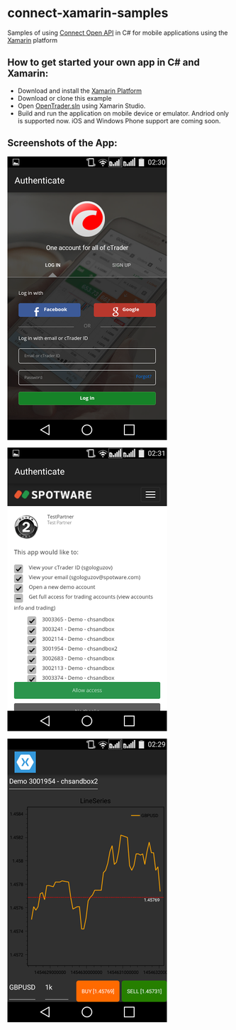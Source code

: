 # connect-xamarin-samples
Samples of using [Connect Open API](https://connect.spotware.com/documentation/section/api-reference) in C# for mobile applications using the [Xamarin](https://xamarin.com/) platform

## How to get started your own app in C# and Xamarin:
* Download and install the [Xamarin Platform](https://xamarin.com/platform)
* Download or clone this example
* Open [OpenTrader.sln](https://github.com/spotware/connect-xamarin-samples/blob/master/OpenTrader.sln) using Xamarin Studio.
* Build and run the application on mobile device or emulator. Andriod only is supported now. iOS and Windows Phone support are coming soon.

## Screenshots of the App:
![Auth page](https://raw.githubusercontent.com/spotware/spotware.github.io/master/screenshots/Screenshot_2016-02-05-02-30-42.png "Auth page")

![Access rights page](https://raw.githubusercontent.com/spotware/spotware.github.io/master/screenshots/Screenshot_2016-02-05-02-31-02.png "Access rights page")

![The main page](https://raw.githubusercontent.com/spotware/spotware.github.io/master/screenshots/Screenshot_2016-02-05-02-29-50.png "The main page")


